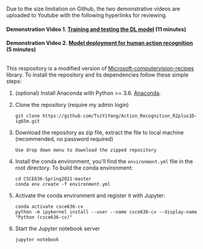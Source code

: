 Due to the size limitation on Github, the two demonstrative videos are uploaded to Youtube with the following hyperlinks for reviewing.

#### Demonstration Video 1. [Training and testing the DL model](https://youtu.be/JFYeygxIdTo) (11 minutes)
#### Demonstration Video 2. [Model deployment for human action recognition](https://youtu.be/XCZgkWDFz3A) (5 minutes)

```````
```````
This respository is a modified version of [Microsoft-computervision-recipes](https://github.com/microsoft/computervision-recipes) library. To install the repository and its dependencies follow these simple steps:  

1. (optional) Install Anaconda with Python >= 3.6. [Anaconda](https://www.anaconda.com/). 

2. Clone the repository (require my admin login)
    ```
    git clone https://github.com/TszYiYang/Action_Recognition_R2plus1D-ig65m.git 
    ```
3. Download the repository as zip file, extract the file to local machine (recommended, no password required)
    ```
    Use drop down menu to download the zipped repository
    ```
1. Install the conda environment, you'll find the `environment.yml` file in the root directory. To build the conda environment:
    ```
    cd CSCE636-Spring2021-master
    conda env create -f environment.yml
    ```
1. Activate the conda environment and register it with Jupyter:
    ```
    conda activate csce636-cv
    python -m ipykernel install --user --name csce636-cv --display-name "Python (csce636-cv)"
    ```
1. Start the Jupyter notebook server
    ```
    jupyter notebook
    ```

